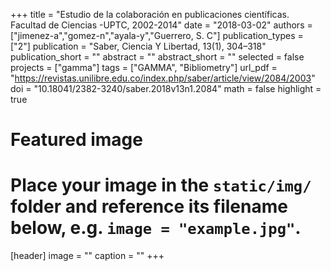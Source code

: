 +++
title = "Estudio de la colaboración en publicaciones científicas. Facultad de Ciencias -UPTC, 2002-2014"
date = "2018-03-02"
authors = ["jimenez-a","gomez-n","ayala-y","Guerrero, S. C"]
publication_types = ["2"]
publication = "Saber, Ciencia Y Libertad, 13(1), 304–318"
publication_short = ""
abstract = ""
abstract_short = ""
selected = false
projects = ["gamma"]
tags = ["GAMMA", "Bibliometry"]
url_pdf = "https://revistas.unilibre.edu.co/index.php/saber/article/view/2084/2003"
doi = "10.18041/2382-3240/saber.2018v13n1.2084"
math = false
highlight = true
# Featured image
# Place your image in the `static/img/` folder and reference its filename below, e.g. `image = "example.jpg"`.
[header]
image = ""
caption = ""
+++

